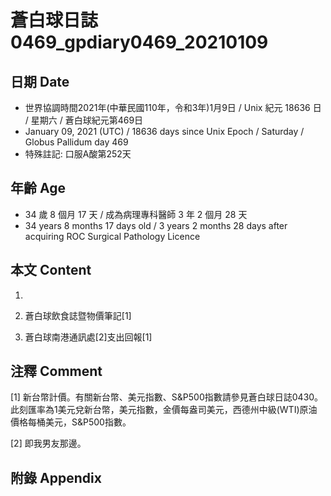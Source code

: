 [_metadata_:encoding]: - "utf-8"
[_metadata_:language]: - "zh-Hant-TW"
[_metadata_:fileformat]: - "markdown"
[_metadata_:MIME_type]: - "text/plain"
[_metadata_:markdown_version]: - "commonmark version 0.29"
[_metadata_:markdown_spec]: - "https://spec.commonmark.org/0.29/"

# 蒼白球日誌0469_gpdiary0469_20210109 #

## 日期 Date ##

* 世界協調時間2021年(中華民國110年，令和3年)1月9日 / Unix 紀元 18636 日 / 星期六 / 蒼白球紀元第469日
* January 09, 2021 (UTC) / 18636 days since Unix Epoch / Saturday / Globus Pallidum day 469
* 特殊註記: 口服A酸第252天

## 年齡 Age ##

* 34 歲 8 個月 17 天 / 成為病理專科醫師 3 年 2 個月 28 天
* 34 years 8 months 17 days old / 3 years 2 months 28 days after acquiring ROC Surgical Pathology Licence

## 本文 Content ##

1. 

    
2. 蒼白球飲食誌暨物價筆記[1]

    
3. 蒼白球南港通訊處[2]支出回報[1]

    

## 注釋 Comment ##

[1] 新台幣計價。有關新台幣、美元指數、S&P500指數請參見蒼白球日誌0430。此刻匯率為1美元兌新台幣，美元指數，金價每盎司美元，西德州中級(WTI)原油價格每桶美元，S&P500指數。


[2] 即我男友那邊。



## 附錄 Appendix ##


